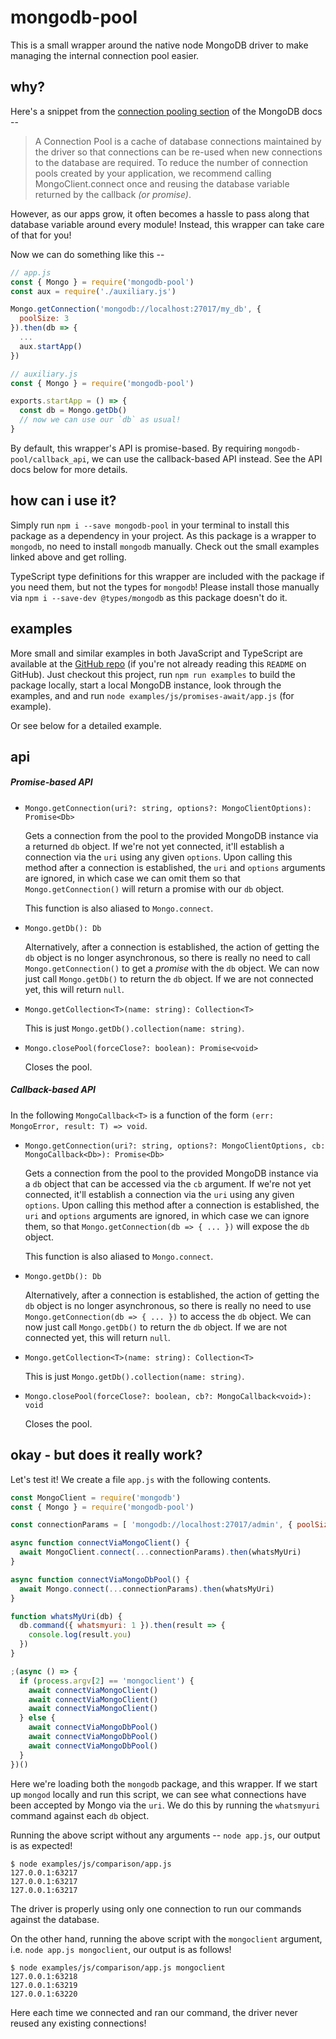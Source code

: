 # mongodb-pool

This is a small wrapper around the native node MongoDB driver to make managing the internal connection pool easier.

## why? 
Here's a snippet from the [connection pooling section](https://mongodb.github.io/node-mongodb-native/driver-articles/mongoclient.html#mongoclient-connection-pooling) of the MongoDB docs --

> A Connection Pool is a cache of database connections maintained by the driver so that connections can be re-used when new connections to the database are required. To reduce the number of connection pools created by your application, we recommend calling MongoClient.connect once and reusing the database variable returned by the callback _(or promise)_.

However, as our apps grow, it often becomes a hassle to pass along that database variable around every module! Instead, this wrapper can take care of that for you!

Now we can do something like this --

```javascript
// app.js
const { Mongo } = require('mongodb-pool')
const aux = require('./auxiliary.js')

Mongo.getConnection('mongodb://localhost:27017/my_db', {
  poolSize: 3
}).then(db => {
  ...
  aux.startApp()
})
```

```javascript
// auxiliary.js
const { Mongo } = require('mongodb-pool')

exports.startApp = () => {
  const db = Mongo.getDb()
  // now we can use our `db` as usual!
}
```

By default, this wrapper's API is promise-based. By requiring `mongodb-pool/callback_api`, we can use the callback-based API instead. See the API docs below for more details.

## how can i use it?

Simply run `npm i --save mongodb-pool` in your terminal to install this package as a dependency in your project. As this package is a wrapper to `mongodb`, no need to install `mongodb` manually. Check out the small examples linked above and get rolling.

TypeScript type definitions for this wrapper are included with the package if you need them, but not the types for `mongodb`! Please install those manually via `npm i --save-dev @types/mongodb` as this package doesn't do it.


## examples

More small and similar examples in both JavaScript and TypeScript are available at the [GitHub repo](https://github.com/andreykaipov/mongodb-pool-examples) (if you're not already reading this `README` on GitHub). Just checkout this project, run `npm run examples` to build the package locally, start a local MongoDB instance, look through the examples, and and run `node examples/js/promises-await/app.js` (for example).

Or see below for a detailed example.

## api

##### Promise-based API

+ `Mongo.getConnection(uri?: string, options?: MongoClientOptions): Promise<Db>`

	Gets a connection from the pool to the provided MongoDB instance via a returned `db` object. If we're not yet connected, it'll establish a connection via the `uri` using any given `options`. Upon calling this method after a connection is established, the `uri` and `options` arguments are ignored, in which case we can omit them so that `Mongo.getConnection()` will return a promise with our `db` object.

	This function is also aliased to `Mongo.connect`.

+ `Mongo.getDb(): Db`

	Alternatively, after a connection is established, the action of getting the `db` object is no longer asynchronous, so there is really no need to call `Mongo.getConnection()` to get a _promise_ with the `db` object. We can now just call `Mongo.getDb()` to return the `db` object. If we are not connected yet, this will return `null`.

+ `Mongo.getCollection<T>(name: string): Collection<T>`

	This is just `Mongo.getDb().collection(name: string)`.

+ `Mongo.closePool(forceClose?: boolean): Promise<void>`

	Closes the pool. 


##### Callback-based API

In the following `MongoCallback<T>` is a function of the form `(err: MongoError, result: T) => void`.

+ `Mongo.getConnection(uri?: string, options?: MongoClientOptions, cb: MongoCallback<Db>): Promise<Db>`

	Gets a connection from the pool to the provided MongoDB instance via a `db` object that can be accessed via the `cb` argument. If we're not yet connected, it'll establish a connection via the `uri` using any given `options`. Upon calling this method after a connection is established, the `uri` and `options` arguments are ignored, in which case we can ignore them, so that `Mongo.getConnection(db => { ... })` will expose the `db` object.

	This function is also aliased to `Mongo.connect`.

+ `Mongo.getDb(): Db`

	Alternatively, after a connection is established, the action of getting the `db` object is no longer asynchronous, so there is really no need to use `Mongo.getConnection(db => { ... })` to access the `db` object. We can now just call `Mongo.getDb()` to return the `db` object. If we are not connected yet, this will return `null`. 

+ `Mongo.getCollection<T>(name: string): Collection<T>`

	This is just `Mongo.getDb().collection(name: string)`.

+ `Mongo.closePool(forceClose?: boolean, cb?: MongoCallback<void>): void`

	Closes the pool.



## okay - but does it really work?

Let's test it! We create a file `app.js` with the following contents.

```javascript
const MongoClient = require('mongodb')
const { Mongo } = require('mongodb-pool')

const connectionParams = [ 'mongodb://localhost:27017/admin', { poolSize: 1 } ]

async function connectViaMongoClient() {
  await MongoClient.connect(...connectionParams).then(whatsMyUri)
}

async function connectViaMongoDbPool() {
  await Mongo.connect(...connectionParams).then(whatsMyUri)
}

function whatsMyUri(db) {
  db.command({ whatsmyuri: 1 }).then(result => {
    console.log(result.you)
  })
}

;(async () => {
  if (process.argv[2] == 'mongoclient') {
    await connectViaMongoClient()
    await connectViaMongoClient()
    await connectViaMongoClient()
  } else {
    await connectViaMongoDbPool()
    await connectViaMongoDbPool()
    await connectViaMongoDbPool()
  }
})()
```

Here we're loading both the `mongodb` package, and this wrapper. If we start up `mongod` locally and run this script, we can see what connections have been accepted by Mongo via the `uri`. We do this by running the `whatsmyuri` command against each `db` object.

Running the above script without any arguments -- `node app.js`, our output is as expected!
```
$ node examples/js/comparison/app.js
127.0.0.1:63217
127.0.0.1:63217
127.0.0.1:63217
```

The driver is properly using only one connection to run our commands against the database.

On the other hand, running the above script with the `mongoclient` argument, i.e. `node app.js mongoclient`, our output is as follows!
```
$ node examples/js/comparison/app.js mongoclient
127.0.0.1:63218
127.0.0.1:63219
127.0.0.1:63220
```

Here each time we connected and ran our command, the driver never reused any existing connections!
